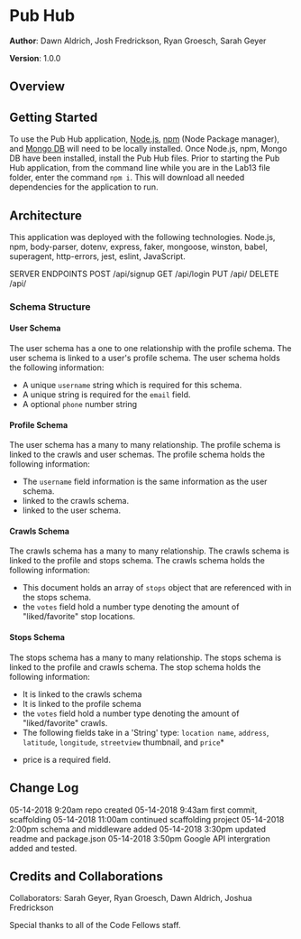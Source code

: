# Pub Hub

**Author**: Dawn Aldrich, Josh Fredrickson, Ryan Groesch, Sarah Geyer

**Version**: 1.0.0 

## Overview


## Getting Started
To use the Pub Hub application, [Node.js](https://nodejs.org/en/), [npm](https://www.npmjs.com/) 
(Node Package manager), and [Mongo DB](https://docs.mongodb.com/manual/installation/)  will need
 to be locally installed.  Once Node.js, npm, Mongo DB have been installed, install the Pub Hub 
 files. Prior to starting the Pub Hub application, from the command line while you are in the Lab13 
 file folder, enter the command `npm i`.  This will download all needed dependencies for the 
 application to run.     


## Architecture
This application was deployed with the following technologies.
Node.js, npm, body-parser, dotenv, express, faker, mongoose, winston, babel, superagent, 
http-errors, jest, eslint, JavaScript.
    
SERVER ENDPOINTS 
POST /api/signup
GET /api/login
PUT /api/
DELETE /api/

### Schema Structure

#### User Schema
The user schema has a one to one relationship with the profile schema.  The user schema is linked
 to a user's profile schema. The user schema holds the following information: 
- A unique `username` string which is required for this schema.
- A unique string is required for the `email` field.
- A optional `phone` number string

#### Profile Schema
The user schema has a many to many relationship.  The profile schema is linked to the crawls and 
user schemas. The profile schema holds the following information: 
- The `username` field information is the same information as the user schema.
- linked to the crawls schema.
- linked to the user schema.

#### Crawls Schema
The crawls schema has a many to many relationship.  The crawls schema is linked to the profile and 
stops schema. The crawls schema holds the following information: 
- This document holds an array of `stops` object that are referenced with in the stops schema.
- the `votes` field hold a number type denoting the amount of "liked/favorite" stop locations. 

#### Stops Schema
The stops schema has a many to many relationship.  The stops schema is linked to the profile and 
crawls schema. The stop schema holds the following information: 
- It is linked to the crawls schema
- It is linked to the profile schema
- the `votes` field hold a number type denoting the amount of "liked/favorite" crawls. 
- The following fields take in a 'String' type: `location name`, `address`, `latitude`, `longitude`, 
`streetview` thumbnail, and `price`* 
* price is a required field. 

## Change Log
05-14-2018  9:20am  repo created 
05-14-2018  9:43am  first commit, scaffolding
05-14-2018 11:00am  continued scaffolding project
05-14-2018  2:00pm  schema and middleware added
05-14-2018  3:30pm  updated readme and package.json
05-14-2018  3:50pm  Google API intergration added and tested.

 

## Credits and Collaborations

Collaborators: Sarah Geyer, Ryan Groesch, Dawn Aldrich, Joshua Fredrickson

Special thanks to all of the Code Fellows staff.

